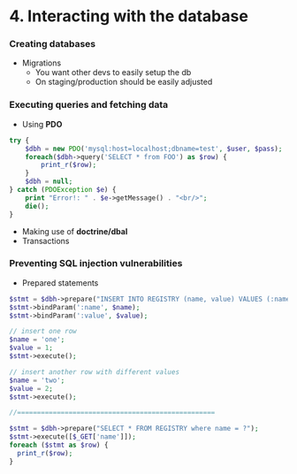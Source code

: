 # 4. Interacting with the database

### Creating databases

- Migrations
  - You want other devs to easily setup the db
  - On staging/production should be easily adjusted

### Executing queries and fetching data

- Using **PDO**

```php
try {
    $dbh = new PDO('mysql:host=localhost;dbname=test', $user, $pass);
    foreach($dbh->query('SELECT * from FOO') as $row) {
        print_r($row);
    }
    $dbh = null;
} catch (PDOException $e) {
    print "Error!: " . $e->getMessage() . "<br/>";
    die();
}
```

- Making use of **doctrine/dbal**
- Transactions

### Preventing SQL injection vulnerabilities

- Prepared statements

```php
$stmt = $dbh->prepare("INSERT INTO REGISTRY (name, value) VALUES (:name, :value)");
$stmt->bindParam(':name', $name);
$stmt->bindParam(':value', $value);

// insert one row
$name = 'one';
$value = 1;
$stmt->execute();

// insert another row with different values
$name = 'two';
$value = 2;
$stmt->execute();

//==================================================

$stmt = $dbh->prepare("SELECT * FROM REGISTRY where name = ?");
$stmt->execute([$_GET['name']]);
foreach ($stmt as $row) {
  print_r($row);
}
```
